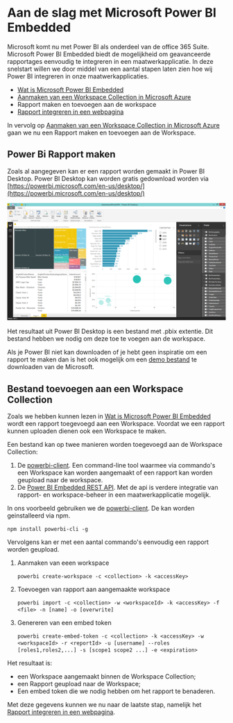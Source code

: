 [Aanmaken van een Workspace Collection in Microsoft Azure]:/create-workspace-collection.md
[Rapport maken en toevoegen aan de workspace]:/create-add-report.md
[Rapport integreren in een webpagina]: /integrate-report.md
[Wat is Microsoft Power BI Embedded]: /readme.md

# Aan de slag met Microsoft Power BI Embedded

Microsoft komt nu met Power BI als onderdeel van de office 365 Suite. Microsoft Power BI Embedded biedt de mogelijkheid om geavanceerde rapportages eenvoudig te integreren in een maatwerkapplicatie. In deze snelstart willen we door middel van een aantal stapen laten zien hoe wij Power BI integreren in onze maatwerkapplicaties.

* [Wat is Microsoft Power BI Embedded]
* [Aanmaken van een Workspace Collection in Microsoft Azure]
* Rapport maken en toevoegen aan de workspace
* [Rapport integreren in een webpagina]

In vervolg op [Aanmaken van een Workspace Collection in Microsoft Azure] gaan we nu een Rapport maken en toevoegen aan de Workspace.

## Power Bi Rapport maken

Zoals al aangegeven kan er een rapport worden gemaakt in Power BI Desktop. Power BI Desktop kan worden gratis gedownload worden via [https://powerbi.microsoft.com/en-us/desktop/](https://powerbi.microsoft.com/en-us/desktop/)

![Power BI Desktop](/content/power-bi-desktop.png "Power BI Desktop")

Het resultaat uit Power BI Desktop is een bestand met .pbix extentie. Dit bestand hebben we nodig om deze toe te voegen aan de workspace.

Als je Power BI niet kan downloaden of je hebt geen inspiratie om een rapport te maken dan is het ook mogelijk om een [demo bestand](http://go.microsoft.com/fwlink/?LinkID=780547) te downloaden van de Microsoft. 

## Bestand toevoegen aan een Workspace Collection

Zoals we hebben kunnen lezen in [Wat is Microsoft Power BI Embedded] wordt een rapport toegevoegd aan een Workspace. Voordat we een rapport kunnen uploaden dienen ook een Workspace te maken.

[powerbi-client]: https://github.com/Microsoft/PowerBI-Cli

Een bestand kan op twee manieren worden toegevoegd aan de Workspace Collection:
1. De [powerbi-client]. Een command-line tool waarmee via commando's een Workspace kan worden aangemaakt of een rapport kan worden geupload naar de workspace.
2. De [Power BI Embedded REST API](https://github.com/Microsoft/PowerBI-Cli). Met de api is verdere integratie van rapport- en workspace-beheer in een maatwerkapplicatie mogelijk.

In ons voorbeeld gebruiken we de [powerbi-client]. De kan worden geinstalleerd via npm.
                   
    npm install powerbi-cli -g

Vervolgens kan er met een aantal commando's eenvoudig een rapport worden geupload.

1. Aanmaken van eeen workspace

       powerbi create-workspace -c <collection> -k <accessKey>

2. Toevoegen van rapport aan aangemaakte workspace

       powerbi import -c <collection> -w <workspaceId> -k <accessKey> -f <file> -n [name] -o [overwrite]

3. Genereren van een embed token

       powerbi create-embed-token -c <collection> -k <accessKey> -w <workspaceId> -r <reportId> -u [username] --roles [roles1,roles2,...] -s [scope1 scope2 ...] -e <expiration>

Het resultaat is:
* een Workspace aangemaakt binnen de Workspace Collection;
* een Rapport geupload naar de Workspace;
* Een embed token die we nodig hebben om het rapport te benaderen.

Met deze gegevens kunnen we nu naar de laatste stap, namelijk het [Rapport integreren in een webpagina].